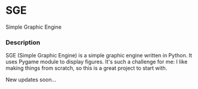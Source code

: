 # SGE
Simple Graphic Engine

### Description
SGE (Simple Graphic Engine) is a simple graphic engine written in Python. It uses Pygame module to display figures.
It's such a challenge for me: I like making things from scratch, so this is a great project to start with.

New updates soon...
